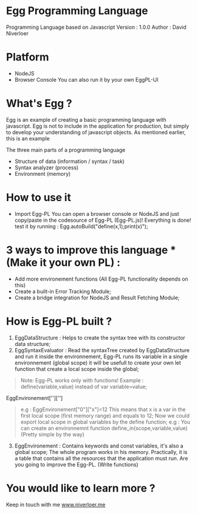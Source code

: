 # Egg Programming Language
Programming Language based on Javascript
Version : 1.0.0
Author : David Niverloer

# Platform
- NodeJS
- Browser Console
You can also run it by your own EggPL-UI

# What's Egg ?

Egg is an example of creating a basic programming language with javascript.
Egg is not to include in the application for production, but simply to develop your understanding of javascript objects. As mentioned    earlier, this is an example

The three main parts of a programming language
- Structure of data (information / syntax / task)
- Syntax analyzer (process)
- Environment (memory)

# How to use it
 - Import Egg-PL
    You can open a browser console or NodeJS and just copy/paste in the codesource of Egg-PL (Egg-PL.js)! Everything is done!
test it by running : Egg.autoBuild("define(x,1);print(x)");

# 3 ways to improve this language *(Make it your own PL)   : 
- Add more environement functions (All Egg-PL functionality depends on this)
- Create a built-in Error Tracking Module;
- Create a bridge integration for NodeJS and Result Fetching Module;
    
# How is Egg-PL built ?
1. EggDataStructure	: Helps to create the syntax tree with its constructor data structure;
2. EggSyntaxEvaluator	: Read the syntaxTree created by EggDataStructure and run it inside the environnement, Egg-PL runs its variable in a single environnement (global scope) it will be  usefull to create your own let function that create a local scope inside the global;
>Note: Egg-PL works only with functions!
>Example : define(variable,value) instead of var variable=value;
 
EggEnvironement['<localScopeName>']['<local variable>']
>e.g : EggEnvironement["0"]["x"]=12 
>This means that x is a var in the first local scope (first memory range) and equals to 12;
>Now we could export local scope in global variables by the define function;
>e.g : You can create an environnemnt function define_in(scope,variable,value) (Pretty simple by the way)

3. EggEnvironement : Contains keywords and const variables, it's also a global scope;
The whole program works in his memory. Practically, it is a table that contains all the resources that the 
application must run. Are you going to improve the Egg-PL. (Write functions)

# You would like to learn more ?
  Keep in touch with me www.niverloer.me
